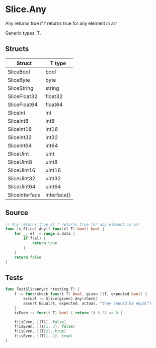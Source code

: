 # Slice.Any

Any returns true if f returns true for any element in arr

Generic types: T.

## Structs

| Struct | T type |
| ------ | ------ |
| SliceBool | bool |
| SliceByte | byte |
| SliceString | string |
| SliceFloat32 | float32 |
| SliceFloat64 | float64 |
| SliceInt | int |
| SliceInt8 | int8 |
| SliceInt16 | int16 |
| SliceInt32 | int32 |
| SliceInt64 | int64 |
| SliceUint | uint |
| SliceUint8 | uint8 |
| SliceUint16 | uint16 |
| SliceUint32 | uint32 |
| SliceUint64 | uint64 |
| SliceInterface | interface{} |


## Source

```go
// Any returns true if f returns true for any element in arr
func (s Slice) Any(f func(el T) bool) bool {
	for _, el := range s.data {
		if f(el) {
			return true
		}
	}
	return false
}
```

## Tests

```go
func TestSliceAny(t *testing.T) {
	f := func(check func(t T) bool, given []T, expected bool) {
		actual := Slice{given}.Any(check)
		assert.Equal(t, expected, actual, "they should be equal")
	}
	isEven := func(t T) bool { return (t % 2) == 0 }

	f(isEven, []T{}, false)
	f(isEven, []T{1, 3}, false)
	f(isEven, []T{2}, true)
	f(isEven, []T{1, 2}, true)
}
```